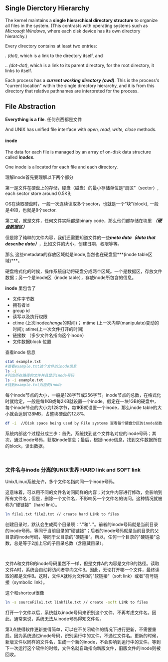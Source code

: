 ## Single Dierctory Hierarchy
The kernel maintains a **single hierarchical directory structure** to organize all files in the system. (This contrasts with operating systems such as *Microsoft Windows*, where each disk device has its own directory hierarchy.)

Every directory contains at least two entries: 

*. (dot)*, which is a link to the directory itself, and 

*.. (dot-dot)*, which is a link to its parent directory, for the root directory, it links to itself.

Each process has a ***current working directory (cwd)***. This is the process's "current location" within the single directory hierarchy, and it is from this directory that relative pathnames are interpreted for the process.


## File Abstraction

**Everything is a file**. 任何东西都是文件

And UNIX has unified file interface with *open, read, write, close* methods.

#### inode

The data for each file is managed by an array of on-disk data structure called ***inodes***.

One inode is allocated for each file and each directory.


理解inode首先要理解以下两个部分

第一是文件在硬盘上的存储，硬盘（磁盘）的最小存储单位是“扇区”（sector）, each sector store around 0.5KB;

OS在读取硬盘时，一般一次连续读取多个sector，也就是一个“块”(block), 一般是4KB，也就是8个sector.

第二呢，就是文件，任何文件实际都是binary code，那么他们都存储在块里 ***（硬盘数据区）***

但是除了纯粹的文件内容，我们还需要知道文件的一些***meta data（data that describe data）***，比如文件的大小，创建日期，权限等等。

那么 这些metadata的存放区域就是inode,当然也在硬盘里***(inode table区域)***。

硬盘格式化的时候，操作系统自动将硬盘分成两个区域。一个是数据区，存放文件数据；另一个是inode区（inode table），存放inode所包含的信息。


**inode** 里包含了
- 文件字节数
- 拥有者id
- group id
- 读写以及执行权限
- ctime (上次inode*change*的时间)；  mtime (上一次内容(manipulate)变动的时间);  atime(上一次文件打开的时间)
- 链接数 （多少文件名指向这个inode）
- 文件数据block 位置

查看inode 信息
```sh
stat example.txt 
#查看example.txt这个文件的inode信息
ls -i 
#列出所在路径的文件并且显示inode号码 
ls -i example.txt 
#找到example.txt对应的inode
```


每个inode节点的大小，一般是128字节或256字节。inode节点的总数，在格式化时就给定，一般是每1KB或每2KB就设置一个inode。假定在一块1GB的硬盘中，每个inode节点的大小为128字节，每1KB就设置一个inode，那么inode table的大小就会达到128MB，占整块硬盘的12.8%.

```sh
df -i  //Disk space being used by File systems 查看每个硬盘分区的inode总数和已经使用的数量
```

系统内部这个过程分成三步：首先，系统找到这个文件名对应的inode号码；其次，通过inode号码，获取inode信息；最后，根据inode信息，找到文件数据所在的block，读出数据。

<br>

### 文件名与inode 分离的UNIX世界 HARD link and SOFT link
Unix/Linux系统允许，多个文件名指向同一个inode号码。

这意味着，可以用不同的文件名访问同样的内容；对文件内容进行修改，会影响到所有文件名；但是，删除一个文件名，不影响另一个文件名的访问。这种情况就被称为"硬链接"（hard link）。

```sh
ln file1.txt file2.txt // create hard LiNk to files
```

创建目录时，默认会生成两个目录项："."和".."。前者的inode号码就是当前目录的inode号码，等同于当前目录的"硬链接"；后者的inode号码就是当前目录的父目录的inode号码，等同于父目录的"硬链接"。所以，任何一个目录的"硬链接"总数，总是等于2加上它的子目录总数（含隐藏目录）。


<br>

文件A和文件B的inode号码虽然不一样，但是文件A的内容是文件B的路径。读取文件A时，系统会自动将访问者导向文件B。因此，无论打开哪一个文件，最终读取的都是文件B。这时，文件A就称为文件B的"软链接"（soft link）或者"符号链接（symbolic link）。

这个和shortcut很像

```sh
ln -s sourceFile1.txt linkfile.txt // create -soft LiNk to files
```

打开一个文件以后，系统就以inode号码来识别这个文件，不再考虑文件名。因此，通常来说，系统无法从inode号码得知文件名。

第3点使得软件更新变得简单，可以在不关闭软件的情况下进行更新，不需要重启。因为系统通过inode号码，识别运行中的文件，不通过文件名。更新的时候，新版文件以同样的文件名，生成一个新的inode，不会影响到运行中的文件。等到下一次运行这个软件的时候，文件名就自动指向新版文件，旧版文件的inode则被回收。